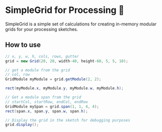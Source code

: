 # SimpleGrid for Processing 📐

SimpleGrid is a simple set of calculations for creating in-memory modular grids
for your processing sketches.


## How to use

```java
// x, y, w, h, cols, rows, gutter
grid = new Grid(20, 20, width-40, height-60, 5, 5, 10);

// get a module from the grid
// col, row
GridModule myModule = grid.getModule(2, 2);

rect(myModule.x, myModule.y, myModule.w, myModule.h);

// Get a module span from the grid
// startCol, startRow, endCol, endRow
GridModule mySpan = grid.span(1, 1, 4, 4);
rect(span.x, span.y, span.w, span.h);

// Display the grid in the sketch for debugging purposes
grid.display();
```
